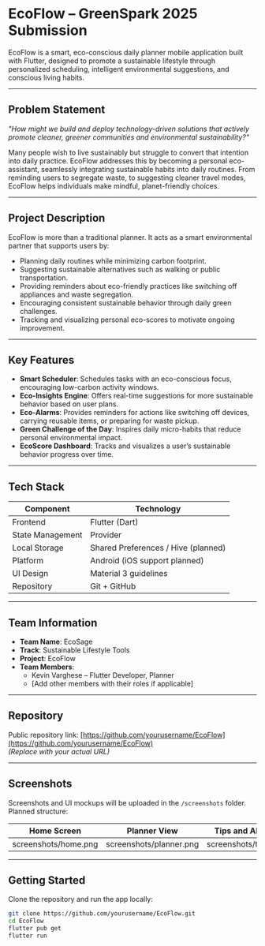 # EcoFlow – GreenSpark 2025 Submission

EcoFlow is a smart, eco-conscious daily planner mobile application built with Flutter, designed to promote a sustainable lifestyle through personalized scheduling, intelligent environmental suggestions, and conscious living habits.

---

## Problem Statement

*"How might we build and deploy technology-driven solutions that actively promote cleaner, greener communities and environmental sustainability?"*

Many people wish to live sustainably but struggle to convert that intention into daily practice. EcoFlow addresses this by becoming a personal eco-assistant, seamlessly integrating sustainable habits into daily routines. From reminding users to segregate waste, to suggesting cleaner travel modes, EcoFlow helps individuals make mindful, planet-friendly choices.

---

## Project Description

EcoFlow is more than a traditional planner. It acts as a smart environmental partner that supports users by:

- Planning daily routines while minimizing carbon footprint.
- Suggesting sustainable alternatives such as walking or public transportation.
- Providing reminders about eco-friendly practices like switching off appliances and waste segregation.
- Encouraging consistent sustainable behavior through daily green challenges.
- Tracking and visualizing personal eco-scores to motivate ongoing improvement.

---

## Key Features

- **Smart Scheduler**: Schedules tasks with an eco-conscious focus, encouraging low-carbon activity windows.
- **Eco-Insights Engine**: Offers real-time suggestions for more sustainable behavior based on user plans.
- **Eco-Alarms**: Provides reminders for actions like switching off devices, carrying reusable items, or preparing for waste pickup.
- **Green Challenge of the Day**: Inspires daily micro-habits that reduce personal environmental impact.
- **EcoScore Dashboard**: Tracks and visualizes a user’s sustainable behavior progress over time.

---

## Tech Stack

| Component         | Technology                       |
|-------------------|----------------------------------|
| Frontend          | Flutter (Dart)                   |
| State Management  | Provider                         |
| Local Storage     | Shared Preferences / Hive (planned) |
| Platform          | Android (iOS support planned)    |
| UI Design         | Material 3 guidelines            |
| Repository        | Git + GitHub                     |

---

## Team Information

- **Team Name**: EcoSage  
- **Track**: Sustainable Lifestyle Tools  
- **Project**: EcoFlow  
- **Team Members**:
  - Kevin Varghese – Flutter Developer, Planner  
  - [Add other members with their roles if applicable]

---

## Repository

Public repository link: [https://github.com/yourusername/EcoFlow](https://github.com/yourusername/EcoFlow)  
*(Replace with your actual URL)*

---

## Screenshots

Screenshots and UI mockups will be uploaded in the `/screenshots` folder. Planned structure:

| Home Screen              | Planner View              | Tips and Alarms               |
|--------------------------|---------------------------|-------------------------------|
| screenshots/home.png     | screenshots/planner.png   | screenshots/tips.png          |

---

## Getting Started

Clone the repository and run the app locally:

```bash
git clone https://github.com/yourusername/EcoFlow.git
cd EcoFlow
flutter pub get
flutter run
